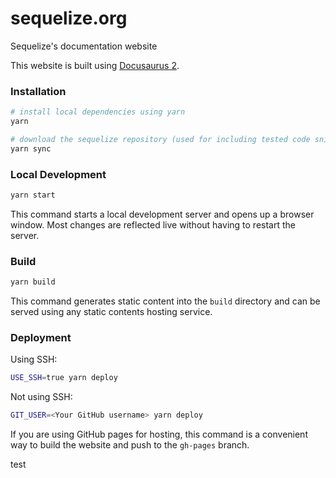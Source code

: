 # sequelize.org

Sequelize's documentation website

This website is built using [Docusaurus 2](https://docusaurus.io/).

### Installation

```bash
# install local dependencies using yarn
yarn

# download the sequelize repository (used for including tested code snippets & generating jsdoc)
yarn sync
```

### Local Development

```bash
yarn start
```

This command starts a local development server and opens up a browser window. Most changes are reflected live without having to restart the server.

### Build

```bash
yarn build
```

This command generates static content into the `build` directory and can be served using any static contents hosting service.

### Deployment

Using SSH:

```bash
USE_SSH=true yarn deploy
```

Not using SSH:

```bash
GIT_USER=<Your GitHub username> yarn deploy
```

If you are using GitHub pages for hosting, this command is a convenient way to build the website and push to the `gh-pages` branch.


test
